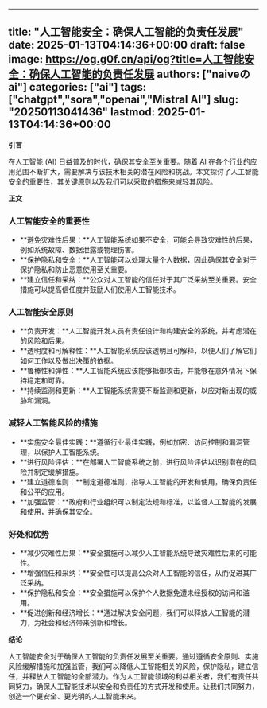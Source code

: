 
---
title: "人工智能安全：确保人工智能的负责任发展"
date: 2025-01-13T04:14:36+00:00
draft: false
image: https://og.g0f.cn/api/og?title=人工智能安全：确保人工智能的负责任发展
authors: ["naiveのai"]
categories: ["ai"]
tags: ["chatgpt","sora","openai","Mistral AI"]
slug: "20250113041436"
lastmod: 2025-01-13T04:14:36+00:00
---
**引言**

在人工智能 (AI) 日益普及的时代，确保其安全至关重要。随着 AI 在各个行业的应用范围不断扩大，需要解决与该技术相关的潜在风险和挑战。本文探讨了人工智能安全的重要性，其关键原则以及我们可以采取的措施来减轻其风险。

**正文**

### 人工智能安全的重要性

* **避免灾难性后果：**人工智能系统如果不安全，可能会导致灾难性的后果，例如系统故障、数据泄露或物理伤害。
* **保护隐私和安全：**人工智能可以处理大量个人数据，因此确保其安全对于保护隐私和防止恶意使用至关重要。
* **建立信任和采纳：**公众对人工智能的信任对于其广泛采纳至关重要。安全措施可以提高信任度并鼓励人们使用人工智能技术。

### 人工智能安全原则

* **负责开发：**人工智能开发人员有责任设计和构建安全的系统，并考虑潜在的风险和后果。
* **透明度和可解释性：**人工智能系统应该透明且可解释，以便人们了解它们如何工作以及做出决策的依据。
* **鲁棒性和弹性：**人工智能系统应该能够抵御攻击，并能够在意外情况下保持稳定和可靠。
* **持续监测和更新：**人工智能系统需要不断监测和更新，以应对新出现的威胁和漏洞。

### 减轻人工智能风险的措施

* **实施安全最佳实践：**遵循行业最佳实践，例如加密、访问控制和漏洞管理，以保护人工智能系统。
* **进行风险评估：**在部署人工智能系统之前，进行风险评估以识别潜在的风险并制定缓解措施。
* **建立道德准则：**制定道德准则，指导人工智能的开发和使用，确保负责任和公平的应用。
* **加强监管：**政府和行业组织可以制定法规和标准，以监督人工智能的发展和使用，并确保其安全。

### 好处和优势

* **减少灾难性后果：**安全措施可以减少人工智能系统导致灾难性后果的可能性。
* **增强信任和采纳：**安全性可以提高公众对人工智能的信任，从而促进其广泛采纳。
* **保护隐私和安全：**安全措施可以保护个人数据免遭未经授权的访问和滥用。
* **促进创新和经济增长：**通过解决安全问题，我们可以释放人工智能的潜力，为社会和经济带来创新和增长。

**结论**

人工智能安全对于确保人工智能的负责任发展至关重要。通过遵循安全原则、实施风险缓解措施和加强监管，我们可以降低人工智能相关的风险，保护隐私，建立信任，并释放人工智能的全部潜力。作为人工智能领域的利益相关者，我们有责任共同努力，确保人工智能技术以安全和负责任的方式开发和使用。让我们共同努力，创造一个更安全、更光明的人工智能未来。